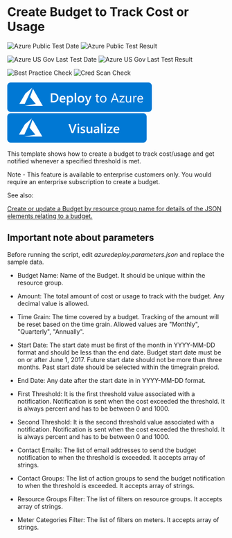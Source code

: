 # Create Budget to Track Cost or Usage

![Azure Public Test Date](https://azurequickstartsservice.blob.core.windows.net/badges/create-budget/PublicLastTestDate.svg)
![Azure Public Test Result](https://azurequickstartsservice.blob.core.windows.net/badges/create-budget/PublicDeployment.svg)

![Azure US Gov Last Test Date](https://azurequickstartsservice.blob.core.windows.net/badges/create-budget/FairfaxLastTestDate.svg)
![Azure US Gov Last Test Result](https://azurequickstartsservice.blob.core.windows.net/badges/create-budget/FairfaxDeployment.svg)

![Best Practice Check](https://azurequickstartsservice.blob.core.windows.net/badges/create-budget/BestPracticeResult.svg)
![Cred Scan Check](https://azurequickstartsservice.blob.core.windows.net/badges/create-budget/CredScanResult.svg)

[![Deploy To Azure](https://raw.githubusercontent.com/Azure/azure-quickstart-templates/master/1-CONTRIBUTION-GUIDE/images/deploytoazure.svg?sanitize=true)](https://portal.azure.com/#create/Microsoft.Template/uri/https%3A%2F%2Fraw.githubusercontent.com%2FAzure%2Fazure-quickstart-templates%2Fmaster%2Fcreate-budget%2Fazuredeploy.json)  [![Visualize](https://raw.githubusercontent.com/Azure/azure-quickstart-templates/master/1-CONTRIBUTION-GUIDE/images/visualizebutton.svg?sanitize=true)](http://armviz.io/#/?load=https%3A%2F%2Fraw.githubusercontent.com%2FAzure%2Fazure-quickstart-templates%2Fmaster%2Fcreate-budget%2Fazuredeploy.json)

This template shows how to create a budget to track cost/usage and get notified whenever a specified threshold is met.

Note - This feature is available to enterprise customers only. You would require an enterprise subscription to create a budget.

See also:

[Create or update a Budget by resource group name for details of the JSON elements relating to a budget.](https://docs.microsoft.com/en-us/rest/api/consumption/budgets/createorupdatebyresourcegroupname)

## Important note about parameters

Before running the script, edit *azuredeploy.parameters.json* and replace the sample data.

- Budget Name: Name of the Budget. It should be unique within the resource group.

- Amount: The total amount of cost or usage to track with the budget. Any decimal value is allowed.

- Time Grain: The time covered by a budget. Tracking of the amount will be reset based on the time grain. Allowed values are "Monthly", "Quarterly", "Annually".

- Start Date: The start date must be first of the month in YYYY-MM-DD format and should be less than the end date. Budget start date must be on or after June 1, 2017. Future start date should not be more than three months. Past start date should be selected within the timegrain preiod.

- End Date: Any date after the start date in in YYYY-MM-DD format.

- First Threshold: It is the first threshold value associated with a notification. Notification is sent when the cost exceeded the threshold. It is always percent and has to be between 0 and 1000.

- Second Threshold: It is the second threshold value associated with a notification. Notification is sent when the cost exceeded the threshold. It is always percent and has to be between 0 and 1000.

- Contact Emails: The list of email addresses to send the budget notification to when the threshold is exceeded. It accepts array of strings.

- Contact Groups: The list of action groups to send the budget notification to when the threshold is exceeded. It accepts array of strings.

- Resource Groups Filter: The list of filters on resource groups. It accepts array of strings.

- Meter Categories Filter: The list of filters on meters. It accepts array of strings.
